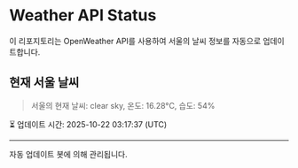 
# Weather API Status

이 리포지토리는 OpenWeather API를 사용하여 서울의 날씨 정보를 자동으로 업데이트합니다.

## 현재 서울 날씨
> 서울의 현재 날씨: clear sky, 온도: 16.28°C, 습도: 54%

⏳ 업데이트 시간: 2025-10-22 03:17:37 (UTC)

---
자동 업데이트 봇에 의해 관리됩니다.
